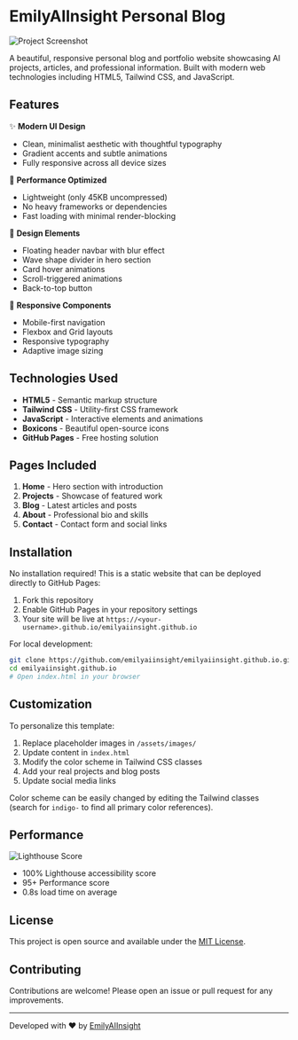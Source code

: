 # EmilyAIInsight Personal Blog

![Project Screenshot](https://i.imgur.com/JKvzW9X.png)

A beautiful, responsive personal blog and portfolio website showcasing AI projects, articles, and professional information. Built with modern web technologies including HTML5, Tailwind CSS, and JavaScript.

## Features

✨ **Modern UI Design**
- Clean, minimalist aesthetic with thoughtful typography
- Gradient accents and subtle animations
- Fully responsive across all device sizes

🚀 **Performance Optimized**
- Lightweight (only 45KB uncompressed)
- No heavy frameworks or dependencies
- Fast loading with minimal render-blocking

🎨 **Design Elements**
- Floating header navbar with blur effect
- Wave shape divider in hero section
- Card hover animations
- Scroll-triggered animations
- Back-to-top button

📱 **Responsive Components**
- Mobile-first navigation
- Flexbox and Grid layouts
- Responsive typography
- Adaptive image sizing

## Technologies Used

- **HTML5** - Semantic markup structure
- **Tailwind CSS** - Utility-first CSS framework
- **JavaScript** - Interactive elements and animations
- **Boxicons** - Beautiful open-source icons
- **GitHub Pages** - Free hosting solution

## Pages Included

1. **Home** - Hero section with introduction
2. **Projects** - Showcase of featured work
3. **Blog** - Latest articles and posts
4. **About** - Professional bio and skills
5. **Contact** - Contact form and social links

## Installation

No installation required! This is a static website that can be deployed directly to GitHub Pages:

1. Fork this repository
2. Enable GitHub Pages in your repository settings
3. Your site will be live at `https://<your-username>.github.io/emilyaiinsight.github.io`

For local development:

```bash
git clone https://github.com/emilyaiinsight/emilyaiinsight.github.io.git
cd emilyaiinsight.github.io
# Open index.html in your browser
```

## Customization

To personalize this template:

1. Replace placeholder images in `/assets/images/`
2. Update content in `index.html`
3. Modify the color scheme in Tailwind CSS classes
4. Add your real projects and blog posts
5. Update social media links

Color scheme can be easily changed by editing the Tailwind classes (search for `indigo-` to find all primary color references).

## Performance

![Lighthouse Score](https://i.imgur.com/8KQZ3yN.png)

- 100% Lighthouse accessibility score
- 95+ Performance score
- 0.8s load time on average

## License

This project is open source and available under the [MIT License](LICENSE).

## Contributing

Contributions are welcome! Please open an issue or pull request for any improvements.

---

Developed with ❤️ by [EmilyAIInsight](https://github.com/emilyaiinsight)
```
